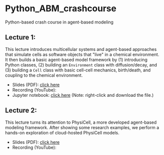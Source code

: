 # Python_ABM_crashcourse
Python-based crash course in agent-based modeling

## Lecture 1:
This lecture introduces multicellular systems and agent-based approaches that simulate cells as software objects that "live" in a chemical environment. It then builds a basic agent-based model framework by (1) introducing Python classes, (2) building an `Environment` class with diffusion/decay, and (3) building a `Cell` class with basic cell-cell mechanics, birth/death, and coupling to the chemical environment. 
* Slides (PDF): [click here](https://github.com/physicell-training/Python_ABM_crashcourse/blob/main/ABM%20intro%20(Python%20based)%20Lecture%201.pdf)
* Recording (YouTube):
* Jupyter notebook: [click here](https://github.com/physicell-training/Python_ABM_crashcourse/raw/main/ABM_intro_python.ipynb)
(Note: right-click and download the file.) 

## Lecture 2: 
This lecture turns its attention to PhysiCell, a more developed agent-based modeling framework. After showing some research examples, we perform a hands-on exploration of cloud-hosted PhysiCell models. 
* Slides (PDF): [click here]()
* Recording (YouTube): 
